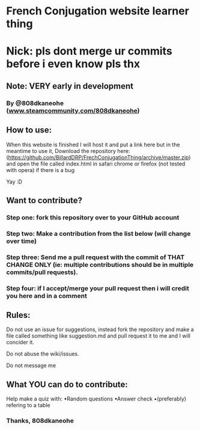 # French Conjugation website learner thing
# Nick: pls dont merge ur commits before i even know pls thx
## Note: VERY early in development
### By @808dkaneohe (www.steamcommunity.com/808dkaneohe)
## How to use:
When this website is finished I will host it and put a link here but in the meantime to use it, Download the repository here: (https://github.com/BillardDRP/FrechConjugationThing/archive/master.zip) and open the file called index.html in safari chrome or firefox (not tested with opera) if there is a bug

Yay :D

## Want to contribute?

### Step one: fork this repository over to your GitHub account

### Step two: Make a contribution from the list below (will change over time)

### Step three: Send me a pull request with the commit of THAT CHANGE ONLY (ie: multiple contributions should be in multiple commits/pull requests).

### Step four: if I accept/merge your pull request then i will credit you here and in a comment

## Rules:

Do not use an issue for suggestions, instead fork the repository and make a file called something like suggestion.md and pull request it to me and I will concider it.

Do not abuse the wiki/issues.

Do not message me

## What YOU can do to contribute:
Help make a quiz with:
•Random questions
•Answer check
•(preferably) refering to a table

### Thanks, 808dkaneohe
